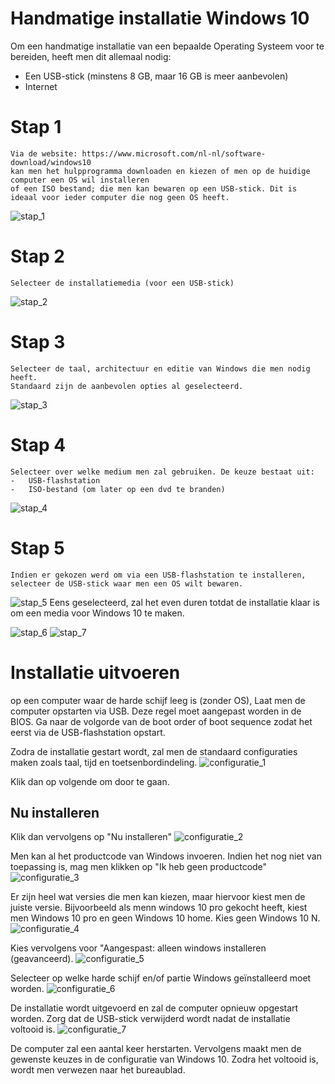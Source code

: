 # Handmatige installatie Windows 10

Om een handmatige installatie van een bepaalde Operating Systeem voor te bereiden, heeft men dit allemaal nodig:

-   Een USB-stick (minstens 8 GB, maar 16 GB is meer aanbevolen)
-   Internet

# Stap 1
    Via de website: https://www.microsoft.com/nl-nl/software-download/windows10
    kan men het hulpprogramma downloaden en kiezen of men op de huidige computer een OS wil installeren
    of een ISO bestand; die men kan bewaren op een USB-stick. Dit is ideaal voor ieder computer die nog geen OS heeft.
![stap_1](stap_1_hulpprogramma_voorbereiden.png)
# Stap 2
    Selecteer de installatiemedia (voor een USB-stick)
![stap_2](stap_2_installatiemedia_selecteren.png)
# Stap 3
    Selecteer de taal, architectuur en editie van Windows die men nodig heeft.
    Standaard zijn de aanbevolen opties al geselecteerd.
![stap_3](stap_3_taal_architectuur_en_versie_selecteren.png)
# Stap 4
    Selecteer over welke medium men zal gebruiken. De keuze bestaat uit:
    -   USB-flashstation
    -   ISO-bestand (om later op een dvd te branden)
![stap_4](stap_4_selecteer_welk_medium.png)
# Stap 5
    Indien er gekozen werd om via een USB-flashstation te installeren, selecteer de USB-stick waar men een OS wilt bewaren.
![stap_5](stap_5_selecteer_de_USB.png)
    Eens geselecteerd, zal het even duren totdat de installatie klaar is om een media voor Windows 10 te maken.

![stap_6](stap_6_installatie_maken.png)
![stap_7](stap_7_installatie_klaar_voltooien.png)

# Installatie uitvoeren

op een computer waar de harde schijf leeg is (zonder OS), Laat men de computer opstarten via USB. Deze regel moet aangepast worden in de BIOS.
Ga naar de volgorde van de boot order of boot sequence zodat het eerst via de USB-flashstation opstart.

Zodra de installatie gestart wordt, zal men de standaard configuraties maken zoals taal, tijd en toetsenbordindeling.
![configuratie_1](configuratie_1_windows_10.png)

Klik dan op volgende om door te gaan.

## Nu installeren
Klik dan vervolgens op "Nu installeren"
![configuratie_2](configuratie_2_windows_10_nu_installeren.png)

Men kan al het productcode van Windows invoeren. Indien het nog niet van toepassing is, mag men klikken op "Ik heb geen productcode"
![configuratie_3](configuratie_3_windows_10_productcode.png)

Er zijn heel wat versies die men kan kiezen, maar hiervoor kiest men de juiste versie. Bijvoorbeeld als menn windows 10 pro gekocht heeft, kiest men
Windows 10 pro en geen Windows 10 home. Kies geen Windows 10 N.
![configuratie_4](configuratie_4_windows_10_versie.png)

Kies vervolgens voor "Aangespast: alleen windows installeren (geavanceerd).
![configuratie_5](configuratie_5_windows_10_type_installatie.png)

Selecteer op welke harde schijf en/of partie Windows geïnstalleerd moet worden.
![configuratie_6](configuratie_6_windows_10_gewenste_schijf.png)

De installatie wordt uitgevoerd en zal de computer opnieuw opgestart worden. Zorg dat de USB-stick verwijderd wordt nadat de installatie voltooid is.
![configuratie_7](configuratie_7_windows_10_installatie_uitvoeren.png)


De computer zal een aantal keer herstarten. Vervolgens maakt men de gewenste keuzes in de configuratie van Windows 10. Zodra het voltooid is,
wordt men verwezen naar het bureaublad.